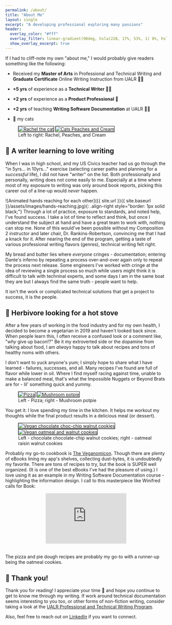 ```yaml
---
permalink: /about/
title: "About Me"
layout: single
excerpt: "A developing professional exploring many passions"
header:
  overlay_color: "#fff"
  overlay_filter: linear-gradient(90deg, hsla(228, 17%, 53%, 1) 0%, hsla(229, 28%, 88%, 1) 100%); #silver gradient
  show_overlay_excerpt: true
---
```


If I had to cliff-note my own "about me," I would probably give readers something like the following:

- Received my **Master of Arts** in Professional and Technical Writing and **Graduate Certificate** Online Writing Instruction from UALR 🧑‍🎓

- **+5 yrs** of experience as a **Technical Writer** 🧑‍💻

- **+2 yrs** of experience as a **Product Professional** 🦹

- **+2 yrs** of teaching **Writing Software Documentation** at UALR 🧑‍🏫

- 💖 my cats


<figure class="half">
    <a href="/assets/images/Rachel.png" target="_blank"><img src="/assets/images/Rachel.png" alt="Rachel the cat" style="border: 1px solid black;"></a>
    <a href="/assets/images/peaches_and_cream.jpeg" target="_blank"><img src="/assets/images/peaches_and_cream.jpeg" alt="Cats Peaches and Cream" style="border: 1px solid black;"></a>
    <figcaption>Left to right: Rachel, Peaches, and Cream </figcaption>
</figure>


## 📑 A writer learning to love writing

When I was in high school, and my US Civics teacher had us go through the "in 5yrs... in 10yrs..." exercise (selecting career paths and planning for a *successful* life), I did not have "writer" on the list. Both professionally and personally, writing does not come easily to me. Especially at a time where most of my exposure to writing was only around book reports, picking this career out of a line-up would _never_ happen.

![Animated hands reaching for each other]({{ site.url }}{{ site.baseurl }}/assets/images/hands-reaching.jpg){: .align-right style="border: 1px solid black;"} Through a lot of practice, exposure to standards, and noted help, I've found success. I take a lot of time to reflect and think, but once I understand the subject at hand and have a great team to work with, nothing can stop me. None of this would've been possible without my Composition 2 instructor and later chair, Dr. Rankins-Robertson, convincing me that I had a knack for it. After nearing the end of the program, getting a taste of various professional writing flavors (genres), technical writing felt right.

My bread and butter lies where *everyone* cringes - documentation; entering Dante's inferno by repeating a process over-and-over again only to repeat the process next release. Some engineers I've worked with cringe at the idea of reviewing a single process so much while users might think it is difficult to talk with techninal experts, and some days I am in the same boat they are but I always find the same truth - people want to help.

It isn't the work or complicated technical solutions that get a project to success, it is the people.

## 🌱 Herbivore looking for a hot stove

After a few years of working in the food industry and for my own health, I decided to become a vegetarian in 2019 and haven't looked back since. When people learn this, I often receive a confused look or a comment like, "_why_ give up bacon!?" Be it my extroverted side or the dopamine from talking about food, I am _always_ happy to talk about recipes and tons of healthy noms with others.

I don't want to yuck anyone's yum; I simply hope to share what I have learned - failures, successes, and all. Many recipes I've found are full of flavor while lower in oil. Where I find myself racing against time, unable to make a balanced meal, that's what the Impossible Nuggets or Beyond Brats are for - lil' something quick and yummy.

<figure class="half">
    <a href="/assets/images/pizza.jpeg" target="_blank"><img src="/assets/images/pizza.jpeg" alt="Pizza" style="border: 1px solid black;"></a>
    <a href="/assets/images/mushroom-potpie.jpeg" target="_blank"><img src="/assets/images/mushroom-potpie.jpeg" alt="Mushroom potpie" style="border: 1px solid black;"></a>
    <figcaption>Left - Pizza; right - Mushroom potpie</figcaption>
</figure> 

You get it: I love spending my time in the kitchen. It helps me workout my thoughts while the final product results in a delicious meal (or dessert).

<figure class="half">
    <a href="/assets/images/chocolate-chocolatechip-walnut-cookies.jpg" target="_blank"><img src="/assets/images/chocolate-chocolatechip-walnut-cookies.jpg" alt="Vegan chocolate choc-chip walnut cookies" style="border: 1px solid black;"></a>
    <a href="/assets/images/oatmeal-cookies.jpeg" target="_blank"><img src="/assets/images/oatmeal-cookies.jpeg" alt="Vegan oatmeal and walnut cookies" style="border: 1px solid black;"></a>
    <figcaption>Left - chocolate chocolate-chip walnut cookies; right - oatmeal raisin walnut cookies</figcaption>
</figure>

Probably my go-to cookbook is [The Veganomicon](https://www.goodreads.com/book/show/1059680.Veganomicon). Though there are plenty of eBooks lining my app's shelves, collecting dust-bytes, it is undoubtedly my favorite. There are tons of recipes to try, but the book is SUPER well organized. (It is one of the best eBooks I've had the pleasure of using.) I love using it as an example in my Writing Software Documentation course - highlighting the information design. I call to this masterpiece like Winifred calls for Book:

<center><div style="width:50%"><div style="height:0;padding-bottom:62.410071942446045%;position:relative;width:100%"><iframe allowfullscreen="" frameBorder="0" height="100%" src="https://giphy.com/embed/fcNiVhbiet9UFsdJK5/video" style="left:0;position:absolute;top:0;" width="100%"></iframe></div></div></center>

<br/>

The pizza and pie dough recipes are probably my go-to with a runner-up being the oatmeal cookies. 

## 💭 Thank you!

Thank you for reading! I appreciate your time 🙏 and hope you continue to get to know me through my writing. If work around technical documentation seems interesting to you too, or other forms of non-fiction writing, consider taking a look at the <a href="https://ualr.edu/rhetoric" target="_blank">UALR Professional and Technical Writing Program</a>.

Also, feel free to reach out on <a href="https://www.linkedin.com/in/tanner-sullivan-184491121/?lipi=urn%3Ali%3Apage%3Ad_flagship3_feed%3B%2BWCNEXP5RjqwoVrS5yETYg%3D%3D" target="_blank">LinkedIn</a> if you want to connect. 
